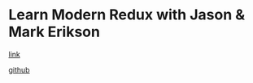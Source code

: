 # Learn Modern Redux with Jason & Mark Erikson

[link](https://www.learnwithjason.dev/let-s-learn-modern-redux)

[github](https://github.com/learnwithjason/lets-learn-redux-toolkit)
